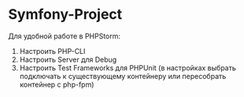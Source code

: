 # Symfony-Project
Для удобной работе в PHPStorm:
1. Настроить PHP-CLI
2. Настроить Server для Debug
3. Настроить Test Frameworks для PHPUnit (в настройках выбрать подключать к существующему контейнеру или пересобрать контейнер с php-fpm) 